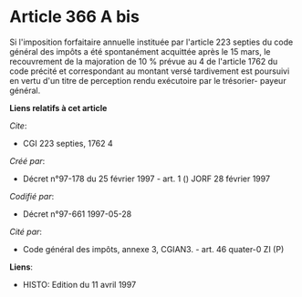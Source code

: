 # Article 366 A bis

Si l'imposition forfaitaire annuelle instituée par l'article 223 septies du code général des impôts a été spontanément
acquittée après le 15 mars, le recouvrement de la majoration de 10 % prévue au 4 de l'article 1762 du code précité et
correspondant au montant versé tardivement est poursuivi en vertu d'un titre de perception rendu exécutoire par le trésorier-
payeur général.

**Liens relatifs à cet article**

_Cite_:

  - CGI 223 septies, 1762 4

_Créé par_:

  - Décret n°97-178 du 25 février 1997 - art. 1 () JORF 28 février 1997

_Codifié par_:

  - Décret n°97-661 1997-05-28

_Cité par_:

  - Code général des impôts, annexe 3, CGIAN3. - art. 46 quater-0 ZI (P)

**Liens**:

  - HISTO: Edition du 11 avril 1997
